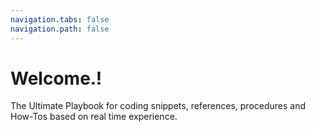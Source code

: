 ```yaml
---
navigation.tabs: false
navigation.path: false
---
```


# Welcome.!

The Ultimate Playbook for coding snippets, references, procedures and How-Tos based on real time experience.
 

